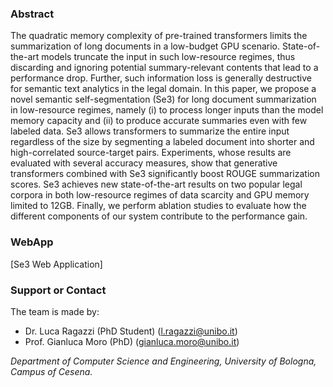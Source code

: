 ### Abstract
The quadratic memory complexity of pre-trained transformers limits the summarization of long documents in a low-budget GPU scenario. State-of-the-art models truncate the input in such low-resource regimes, thus discarding and ignoring potential summary-relevant contents that lead to a performance drop. Further, such information loss is generally destructive for semantic text analytics in the legal domain. In this paper, we propose a novel semantic self-segmentation (Se3) for long document summarization in low-resource regimes, namely (i) to process longer inputs than the model memory capacity and (ii) to produce accurate summaries even with few labeled data. Se3 allows transformers to summarize the entire input regardless of the size by segmenting a labeled document into shorter and high-correlated source-target pairs. Experiments, whose results are evaluated with several accuracy measures, show that generative transformers combined with Se3 significantly boost ROUGE summarization scores. Se3 achieves new state-of-the-art results on two popular legal corpora in both low-resource regimes of data scarcity and GPU memory limited to 12GB. Finally, we perform ablation studies to evaluate how the different components of our system contribute to the performance gain.


### WebApp

[Se3 Web Application]



### Support or Contact

The team is made by: 
* Dr. Luca Ragazzi (PhD Student) (l.ragazzi@unibo.it)
* Prof. Gianluca Moro (PhD) (gianluca.moro@unibo.it)

_Department of Computer Science and Engineering, University of Bologna, Campus of Cesena._
